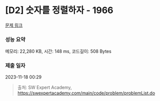 # [D2] 숫자를 정렬하자 - 1966 

[문제 링크](https://swexpertacademy.com/main/code/problem/problemDetail.do?contestProbId=AV5PrmyKAWEDFAUq) 

### 성능 요약

메모리: 22,280 KB, 시간: 148 ms, 코드길이: 508 Bytes

### 제출 일자

2023-11-18 00:29



> 출처: SW Expert Academy, https://swexpertacademy.com/main/code/problem/problemList.do